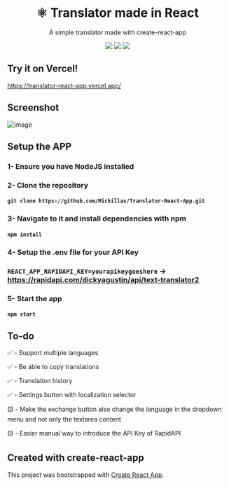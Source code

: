 <h1 align="center">⚛️ Translator made in React</h1>
<p align="center">A simple translator made with create-react-app</p>

<p align="center"><img src="https://img.shields.io/badge/javascript-%23323330.svg?style=for-the-badge&logo=javascript&logoColor=%23F7DF1E"> <img src="https://img.shields.io/badge/react-%2320232a.svg?style=for-the-badge&logo=react&logoColor=%2361DAFB"> <img src="https://img.shields.io/badge/tailwindcss-%2338B2AC.svg?style=for-the-badge&logo=tailwind-css&logoColor=white"></p>

## Try it on Vercel!
https://translator-react-app.vercel.app/

## Screenshot
![image](https://github.com/Michillas/Translator-React-App/assets/140931203/d46a2065-b310-4b17-8d28-53c920865b15)

## Setup the APP
### 1- Ensure you have NodeJS installed
### 2- Clone the repository
#### `git clone https://github.com/Michillas/Translator-React-App.git`
### 3- Navigate to it and install dependencies with npm
#### `npm install`
### 4- Setup the .env file for your API Key
### `REACT_APP_RAPIDAPI_KEY=yourapikeygoeshere` -> https://rapidapi.com/dickyagustin/api/text-translator2
### 5- Start the app
#### `npm start`

## To-do
✅ - Support multiple languages 

✅ - Be able to copy translations 

✅ - Translation history 

✅ - Settings button with localization selector

🟨 - Make the exchange button also change the language in the dropdown menu and not only the textarea content

🟨 - Easier manual way to introduce the API Key of RapidAPI

## Created with create-react-app
This project was bootstrapped with [Create React App](https://github.com/facebook/create-react-app).
